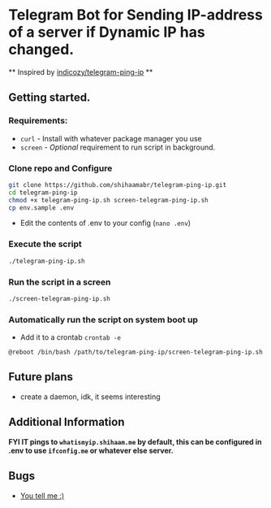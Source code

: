 # Telegram Bot for Sending IP-address of a server if Dynamic IP has changed.
** Inspired by [indicozy/telegram-ping-ip](https://github.com/indicozy/telegram-ping-ip) **
## Getting started.
### Requirements:
* `curl` - Install with whatever package manager you use
* `screen` - *Optional* requirement to run script in background.


### Clone repo and Configure
```bash
git clone https://github.com/shihaamabr/telegram-ping-ip.git
cd telegram-ping-ip
chmod +x telegram-ping-ip.sh screen-telegram-ping-ip.sh
cp env.sample .env
```
- Edit the contents of .env to your config (`nano .env`)
### Execute the script
```bash
./telegram-ping-ip.sh
```
### Run the script in a screen
```bash
./screen-telegram-ping-ip.sh
```
### Automatically run the script on system boot up
* Add it to a crontab `crontab -e`
```
@reboot /bin/bash /path/to/telegram-ping-ip/screen-telegram-ping-ip.sh
```
## Future plans
* create a daemon, idk, it seems interesting


## Additional Information
**FYI IT pings to `whatismyip.shihaam.me` by default, this can be configured in .env to use `ifconfig.me` or whatever else server.**

## Bugs
- [You tell me :)](https://github.com/shihaamabr/telegram-ping-ip/issues/new)
